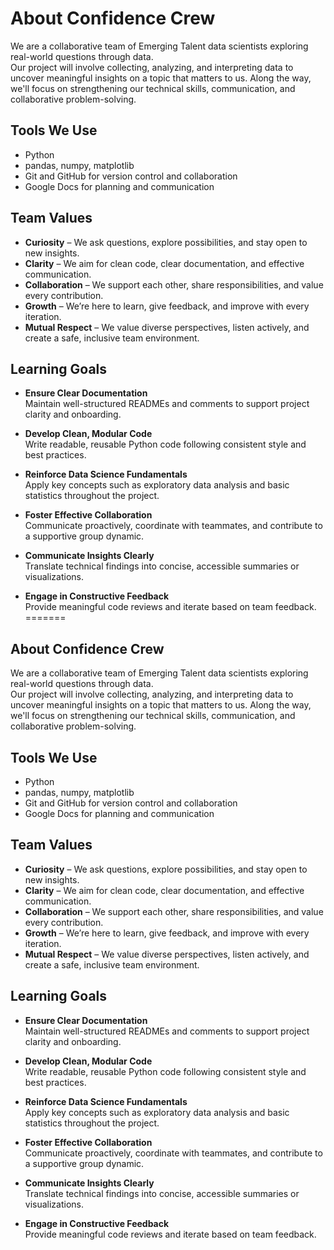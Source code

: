 # About Confidence Crew

We are a collaborative team of Emerging Talent data scientists
exploring real-world questions through data.  
Our project will involve collecting, analyzing, and interpreting data
to uncover meaningful insights on a topic that matters to us.
Along the way, we'll focus on strengthening our technical skills,
communication,
and collaborative problem-solving.

## Tools We Use

- Python
- pandas, numpy, matplotlib
- Git and GitHub for version control and collaboration
- Google Docs for planning and communication

## Team Values

- **Curiosity** – We ask questions, explore possibilities,
and stay open to new insights.  
- **Clarity** – We aim for clean code, clear documentation,
and effective communication.  
- **Collaboration** – We support each other, share responsibilities,
and value every contribution.  
- **Growth** – We’re here to learn, give feedback, and improve with
every iteration.
- **Mutual Respect** – We value diverse perspectives, listen actively,
and create a safe, inclusive team environment.

## Learning Goals

- **Ensure Clear Documentation**  
  Maintain well-structured READMEs and comments to support project
  clarity and onboarding.

- **Develop Clean, Modular Code**  
  Write readable, reusable Python code following consistent
  style and best practices.

- **Reinforce Data Science Fundamentals**  
  Apply key concepts such as exploratory data analysis
  and basic statistics throughout the project.

- **Foster Effective Collaboration**  
  Communicate proactively, coordinate with teammates,
  and contribute to a supportive group dynamic.

- **Communicate Insights Clearly**  
  Translate technical findings into concise, accessible
  summaries or visualizations.

- **Engage in Constructive Feedback**  
  Provide meaningful code reviews and iterate based on team feedback.
=======
## About Confidence Crew

We are a collaborative team of Emerging Talent data scientists 
exploring real-world questions through data.  
Our project will involve collecting, analyzing, and interpreting data to
uncover meaningful insights on a topic that matters to us. 
Along the way, we'll focus on strengthening our technical skills,
communication, and collaborative problem-solving.

## Tools We Use

- Python 
- pandas, numpy, matplotlib
- Git and GitHub for version control and collaboration
- Google Docs for planning and communication

## Team Values

- **Curiosity** – We ask questions, explore possibilities, and 
stay open to new insights.  
- **Clarity** – We aim for clean code, clear documentation, and
 effective communication.  
- **Collaboration** – We support each other, share responsibilities,
 and value every contribution.  
- **Growth** – We’re here to learn, give feedback, and improve
 with every iteration.
- **Mutual Respect** – We value diverse perspectives, listen actively,
 and create a safe, inclusive team environment.

## Learning Goals

- **Ensure Clear Documentation**  
  Maintain well-structured READMEs and comments to support project
  clarity and onboarding.

- **Develop Clean, Modular Code**  
  Write readable, reusable Python code following consistent
  style and best practices.

- **Reinforce Data Science Fundamentals**  
  Apply key concepts such as exploratory data analysis and 
  basic statistics throughout the project.

- **Foster Effective Collaboration**  
  Communicate proactively, coordinate with teammates, and
  contribute to a supportive group dynamic.

- **Communicate Insights Clearly**  
  Translate technical findings into concise, accessible
  summaries or visualizations.

- **Engage in Constructive Feedback**  
  Provide meaningful code reviews and iterate based on team feedback.
